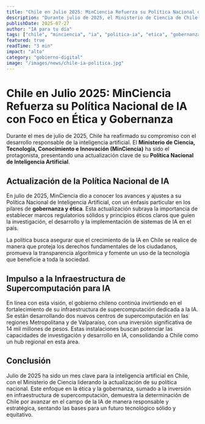 ```yaml
---
title: "Chile en Julio 2025: MinCiencia Refuerza su Política Nacional de IA con Foco en Ética y Gobernanza"
description: "Durante julio de 2025, el Ministerio de Ciencia de Chile presentó una actualización de su Política Nacional de Inteligencia Artificial, enfatizando la gobernanza y las consideraciones éticas en el desarrollo de la IA en el país."
publishDate: 2025-07-27
author: "IA para tu día"
tags: ["chile", "minciencia", "ia", "politica-ia", "etica", "gobernanza", "julio-2025"]
featured: true
readTime: "3 min"
impact: "alto"
category: "gobierno-digital"
image: "/images/news/chile-ia-politica.jpg"
---
```


# Chile en Julio 2025: MinCiencia Refuerza su Política Nacional de IA con Foco en Ética y Gobernanza

Durante el mes de julio de 2025, Chile ha reafirmado su compromiso con el desarrollo responsable de la inteligencia artificial. El **Ministerio de Ciencia, Tecnología, Conocimiento e Innovación (MinCiencia)** ha sido el protagonista, presentando una actualización clave de su **Política Nacional de Inteligencia Artificial**.

## Actualización de la Política Nacional de IA

En julio de 2025, MinCiencia dio a conocer los avances y ajustes a su Política Nacional de Inteligencia Artificial, con un énfasis particular en los pilares de **gobernanza y ética**. Esta actualización subraya la importancia de establecer marcos regulatorios sólidos y principios éticos claros que guíen la investigación, el desarrollo y la implementación de sistemas de IA en el país.

La política busca asegurar que el crecimiento de la IA en Chile se realice de manera que proteja los derechos fundamentales de los ciudadanos, promueva la transparencia algorítmica y fomente un uso de la tecnología que beneficie a toda la sociedad.

## Impulso a la Infraestructura de Supercomputación para IA

En línea con esta visión, el gobierno chileno continúa invirtiendo en el fortalecimiento de su infraestructura de supercomputación dedicada a la IA. Se están desarrollando dos nuevos centros de supercomputación en las regiones Metropolitana y de Valparaíso, con una inversión significativa de 14 mil millones de pesos. Estas instalaciones buscan potenciar las capacidades de investigación y desarrollo en IA, consolidando a Chile como un hub regional en esta área.

## Conclusión

Julio de 2025 ha sido un mes clave para la inteligencia artificial en Chile, con el Ministerio de Ciencia liderando la actualización de su política nacional. Este enfoque en la ética y la gobernanza, sumado a la inversión en infraestructura de supercomputación, demuestra la determinación de Chile por avanzar en el campo de la IA de manera responsable y estratégica, sentando las bases para un futuro tecnológico sólido y equitativo.
